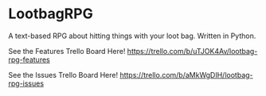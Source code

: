 # LootbagRPG
A text-based RPG about hitting things with your loot bag. Written in Python.

See the Features Trello Board Here!
https://trello.com/b/uTJOK4Av/lootbag-rpg-features

See the Issues Trello Board Here!
https://trello.com/b/aMkWgDIH/lootbag-rpg-issues
